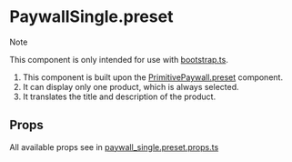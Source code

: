 # PaywallSingle.preset

> [!NOTE]
> This component is only intended for use with [bootstrap.ts](../../bootstrap.ts).

1. This component is built upon the [PrimitivePaywall.preset](../../components/PrimitivePaywall/README.md) component.
2. It can display only one product, which is always selected.
3. It translates the title and description of the product.

## Props

All available props see in [paywall_single.preset.props.ts](./paywall_single.preset.props.ts)
